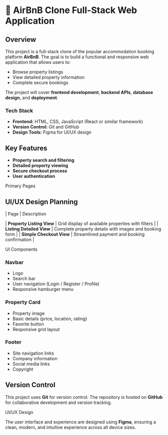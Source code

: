 # 🏡 AirBnB Clone Full-Stack Web Application

## Overview

This project is a full-stack clone of the popular accommodation booking platform **AirBnB**. The goal is to build a functional and responsive web application that allows users to:

- Browse property listings
- View detailed property information
- Complete secure bookings

The project will cover **frontend development**, **backend APIs**, **database design**, and **deployment**.

### Tech Stack

- **Frontend:** HTML, CSS, JavaScript (React or similar framework)
- **Version Control:** Git and GitHub
- **Design Tools:** Figma for UI/UX design

## Key Features

- **Property search and filtering**
- **Detailed property viewing**
- **Secure checkout process**
- **User authentication**

Primary Pages

## UI/UX Design Planning

| Page | Description

| **Property Listing View** | Grid display of available properties with filters |
| **Listing Detailed View** | Complete property details with images and booking form |
| **Simple Checkout View** | Streamlined payment and booking confirmation |

UI Components

### Navbar

- Logo
- Search bar
- User navigation (Login / Register / Profile)
- Responsive hamburger menu

### Property Card

- Property image
- Basic details (price, location, rating)
- Favorite button
- Responsive grid layout

### Footer

- Site navigation links
- Company information
- Social media links
- Copyright

## Version Control

This project uses **Git** for version control. The repository is hosted on **GitHub** for collaborative development and version tracking.

UI/UX Design

The user interface and experience are designed using **Figma**, ensuring a clean, modern, and intuitive experience across all device sizes.
